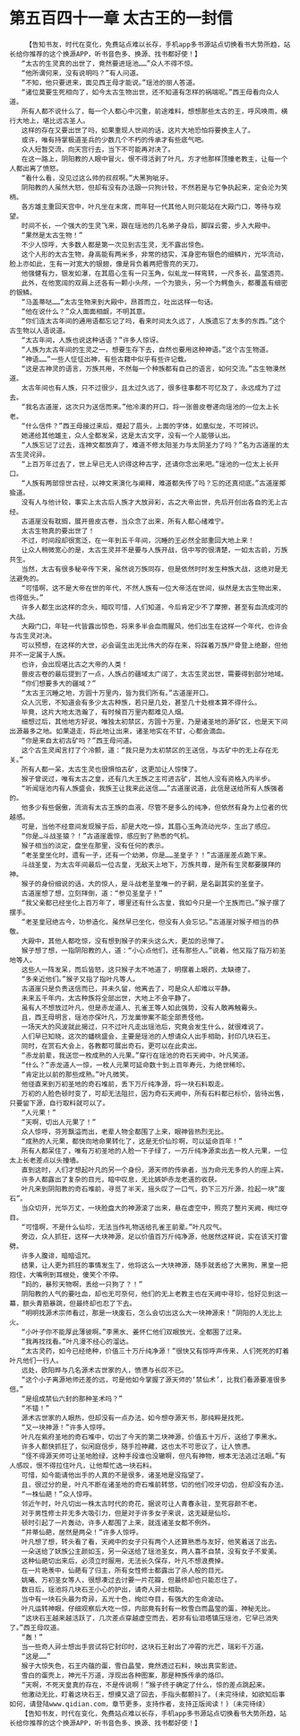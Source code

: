 # 第五百四十一章 太古王的一封信
        【告知书友，时代在变化，免费站点难以长存，手机app多书源站点切换看书大势所趋，站长给你推荐的这个换源APP，听书音色多、换源、找书都好使！】
       “太古的生灵真的出世了，竟然要进瑶池……”众人不得不惊。
       “他所谓何来，没有说明吗？”有人问道。
       “不知，他只要进来，面见西王母才能说。”瑶池的丽人答道。
       “诸位莫要生死相向了，如今太古生物出世，还不知道有怎样的祸端呢。”西王母看向众人道。
       所有人都不说什么了，每一个人都心中沉重，前途难料，想想那些太古的王，呼风唤雨，横行大地上，堪比远古圣人。
       这样的存在又要出世了吗，如果重现人世间的话，这片大地恐怕将要换主人了。
       或许，唯有持掌极道圣兵的少数几个不朽的传承才有些底气吧。
       众人短暂交流，向天宫行去，当下不可能再对决了。
       在这一路上，阴阳教的人眼中冒火，恨不得活剥了叶凡，方才他那样顶撞老教主，让每一个人都出离了愤怒。
       “看什么看，没见过这么帅的叔叔啊。”大黑狗呲牙。
       阴阳教的人虽然大怒，但却有没有办法跟一只狗计较，不然若是与它争执起来，定会沦为笑柄。
       各方雄主重回天宫中，叶凡坐在末席，而年轻一代其他人则只能站在大殿门口，等待与观望。
       时间不长，一个强大的生灵飞来，跟在瑶池的几名弟子身后，脚踩云雾，步入大殿中。
       “果然是太古生物！”
       不少人惊呼，大多数人都是第一次见到古生灵，无不露出惊色。
       这个人形的太古生物，身高能有两米多，非常的结实，浑身密布银色的细鳞片，光华流动，脸上亦如此，生有一对宽大的银翅，像是背负着两把雪亮的天刀。
       他强健有力，银发如瀑，在其眉心生有一只玉角，似虬龙一样弯转，一尺多长，晶莹透亮。
       此外，在他宽阔的双肩上还各有一颗小头颅，一个为狼头，另一个为鳄鱼头，都覆盖有细密的银鳞。
       “马盖蒂哒……”太古生物来到大殿中，昂首而立，吐出这样一句话。
       “他在说什么？”众人面面相觑，不明其意。
       “你们连太古年间的通用语都忘记了吗，看来时间太久远了，人族遗忘了太多的东西。”这个古生物以人语说道。
       “太古年间，人族也说这种话语？”许多人惊讶。
       “人族为太古年间的生灵之一，想要生存下去，自然也要用这种神语。”这个古生物道。
       “神语……”一些人怔怔出神，有些古籍中似乎有些许记载。
       “这是古神灵的语言，万族共用，不然每一个种族都有自己的语言，如何交流。”古生物漠然道。
       太古年间也有人族，只不过很少，且太过久远了，很多往事都不可忆及了，永远成为了过去。
       “我名古道崖，这次只为送信而来。”他冷漠的开口，将一张兽皮卷递向瑶池的一位太上长老。
       “什么信件？”西王母接过来后，蹙起了眉头，上面的字体，如凰似龙，不可辨识。
       她递给其他雄主，众人全都发呆，这是太古文字，没有一个人能够认出。
       “人族忘记了过去，连神文都放弃了，难道不修太阳圣力与太阴圣力了吗？”名为古道崖的太古生灵诧异。
       “上百万年过去了，世上早已无人识得这种古字，还请你念出来吧。”瑶池的一位太上长开口。
       “人族有两部惊世古经，以神文来演化与阐释，难道都失传了吗？忘的还真彻底。”古道崖揶揄道。
       没有人与他计较，事实上太古后人族才大放异彩，古之大帝出世，先后开创出各自的无上古经。
       古道崖没有耽搁，展开兽皮古卷，当众念了出来，所有人都心绪难宁。
       太古生物真的要出世了！
       不过，时间段却很宽泛，在一年到五千年间，沉睡的王必然全部重回大地上来！
       让众人稍微宽心的是，太古生灵并不是要与人族开战，信中写的很清楚，一如太古前，万族共生。
       当然，太古有很多秘辛传下来，虽然说万族同存，但是依然时时发生种族大战，这绝对是无法避免的。
       “可惜啊，这不是大帝在世的年代，不然人族有一位大帝活在世间，纵然是太古生物出来，也得低头。”
       许多人都生出这样的念头，暗叹可惜，人们知道，今后肯定少不了摩擦，甚至有血流成河的大战。
       大殿门口，年轻一代皆露出惊色，将来多半会血雨腥风，他们出生在这样一个年代，也许会与古生灵对决。
       可以预想，在这样的大世，必会诞生出无比伟大的存在来，将踩着万族尸骨登上绝巅，但他并不一定属于人族。
       也许，会出现堪比古之大帝的人类！
       兽皮古卷的最后提到了一点，人族占的疆域太广阔了，太古生灵出世，需要得到部分地域。
       “你们想要多大的疆域？”
       “太古王沉睡之地，方圆十万里内，皆为我们所有。”古道崖开口。
       众人沉思，不知道会有多少太古种族，若只是几处，甚至几十处根本算不得什么。
       毕竟，这片大地太浩瀚了，有时候百万里内都难见人烟。
       细想过后，其他地方好说，唯独太初禁区，方圆十万里，乃是诸圣地的源矿区，也是天下间出源最多之地。如果退走，将此地让出来，诸圣地实在不甘，心都会滴血。
       “你是来自太初古矿吗？”西王母问道。
       这个古生灵闻言打了个冷颤，道：“我只是为太初禁区的王送信，与古矿中的无上存在无关。”
       所有人都一呆，太古生灵也很惧怕古矿，这更加让人惊悚了。
       猴子曾说过，唯有太古之皇，还有几大王族之主可进古矿，其他人没有资格入内半步。
       “听闻瑶池内有人族盛会，我族王让我来此送信……”古道崖说道，此信是送给所有人族强者的。
       他多少有些倨傲，流淌有太古王族的血液，尽管不是多么的纯净，但依然有身为上位者的优越感。
       可是，当他不经意间发现猴子后，却是大吃一惊，其眉心玉角流动光华，生出了感应。
       “你是…斗战圣猿？！”古道崖震惊，感应到了熟悉的气机。
       猴子相当的淡定，盘坐在那里，没有任何的表示。
       “老圣皇坐化时，遗有一子，还有一个幼弟，你是……圣皇子？！”古道崖差点跪下来。
       斗战圣皇，为太古年间最后一位古皇，无敌天上地下，万族共尊，是所有生灵都要膜拜的神。
       猴子的身份细说的话，大的惊人，是斗战老圣皇唯一的子嗣，是名副其实的圣皇子。
       古道崖想了想，立刻拜倒，道：“参见圣皇子！”
       “我父亲都已经坐化上百万年了，哪里还有什么古皇，我如今只是一个王族而已。”猴子摆了摆手。
       “老圣皇冠绝古今，功参造化，虽然早已坐化，但没有人会忘记。”古道崖对猴子相当的恭敬。
       大殿中，其他人都吃惊，没有想到猴子的来头这么大，更加的忌惮了。
       猴子想了想，一指阴阳教的人，道：“小心点他们，还有那些人。”说着，他又指了指万初圣地等人。
       这些人一阵发呆，而后皆怒，这只猴子太不地道了，明摆着上眼药，太缺德了。
       “多亲近他们。”猴子又指了指叶凡等人。
       古道崖只是负责送信而已，并未久留，他离去了，可是众人却难以平静。
       未来五千年内，太古种族将全部出世，大地上不会平静了。
       虽有人不想放过叶凡，但是赤龙道人、孔雀王等人如此强势，没有人敢再触霉头。
       且，西王母明言，瑶池亦保叶凡，万龙巢惨案不能全部责怪他。
       一场天大的风波就此揭过，只不过叶凡走出瑶池后，究竟会发生什么，就很难说了。
       人们早已知晓，这次的蟠桃盛会，主要是瑶池的人想请众人出手相助，封印几块石王。
       同时，在赏石大会上，各教都可展出奇石，更可以在此卖出。
       “赤龙前辈，我送您一枚成熟的人元果。”穿行在瑶池的奇石天阙中，叶凡笑道。
       “什么？”赤龙道人一惊，一枚人元果可延命数十到上百年寿元，为绝世稀珍。
       “肯定比以前的那些成熟。”叶凡微笑。
       他径直来到万初圣地的奇石堆前，丢下万斤纯净源，将一块石料取走。
       万初的人脸色顿时变了，可却无法阻拦，因为奇石天阙中，所有石料都已标价，皆待出售，只要留下源，自行取料就可以了。
       “人元果！”
       “天啊，切出人元果了！”
       众人惊呼，芬芳飘溢而出，老辈人物全都围了上来，眼神皆热烈无比。
       “成熟的人元果，都快向地命果转化了，这是无价仙珍啊，可以延命百年！”
       所有人都呆住了，唯有万初圣地的人脸一下子绿了，一万斤纯净源卖出去一枚人元果，一位太上长老差点以头撞墙。
       直到这时，人们才想起叶凡的另一个身份，源天师的传承者，当为命元无多的人的座上宾。
       许多人都露出了复杂的目光，暗中叹息，无比嫉妒赤龙老道的收获。
       叶凡来到阴阳教的奇石堆前，寻觅了半天，摇头叹了一口气，扔下三万斤源，捡起一块“废石”。
       当众切开，光华万丈，一块脸盘大的神源滚了出来，悬在虚空中，照亮了整片天阙，绚烂夺目。
       “可惜啊，不是什么仙珍，无法当作礼物送给孔雀王前辈。”叶凡叹气。
       旁边，众人抓狂，这样一大块神源，足以价值百万斤纯净源，他居然这样说，实在该天打雷劈。
       许多人腹诽，暗暗诅咒。
       结果，让人更为抓狂的事情发生了，他将这么一大块神源，随手就丢给了大黑狗，黑皇一把抱住，大嘴咧到耳根处，傻笑个不停。
       “妈的，暴殄天物啊，丢给一只狗了？！”
       阴阳教的人气的要吐血，却也无可奈何，他们的无上老教主也在天阙中寻珍，恰好见到这一幕，额头青筋暴跳，但最终却也忍了下去。
       “明明找源术宗师看过，那是一块废石，怎么会切出这么大一块神源来！”阴阳的人无比上火。
       “小叶子你不能厚此薄彼啊。”李黑水、姜怀仁他们双眼放光，全都围了过来。
       “我再找找看。”叶凡漫不经心的溜达。
       “太古灵药，如今已经绝种，价值三十万斤纯净源！”很快又有惊呼声传来，人们死死的盯着叶凡他们一行人。
       远处，欧阳晔与几名源术古世家的人，愤懑与长叹不已。
       “这个小子离源地师还差的远，可是他如今掌握了源天师的‘禁仙术’，比我们看源要准很多倍。”
       “是组成禁仙六封的那种圣术吗？”
       “不错！”
       源术古世家的人眼热，但却没有一点办法，如今想夺源天书，那纯粹是找死。
       “又一块神源！”许多人惊呼。
       叶凡在紫府圣地的奇石堆中，切出了今天的第二块神源，价值五十万斤，送给了李黑水。
       许多人都快抓狂了，似闲庭信步，随手捡神藏，这也太不可思议了，让人愤懑。
       “怪不得源天师可让圣地脸绿，这种手段谁也没辙啊，但凡有神物，根本无法逃过法眼。”有人感叹，恨不得拉住叶凡，让他帮忙选一块石料。
       可惜，如今能请他出手的人真的不是很多，诸圣地是没指望了。
       且，很过分的是，叶凡不断在诸圣地的奇石堆前转悠，切的他们咬牙切齿，但却没有办法。
       “一株仙葩！”众人惊呼。
       邻近午时，叶凡切出一株太古时代的奇花，据说可让人青春永驻，至死容颜不老。
       对于男性修士并无多大吸引力，但是对于许多女子来说，这无疑是仙珍。
       顿时引起了一片轰动，许多人都围了上来，就连诸圣女都不例外。
       “并蒂仙葩，居然是两朵！”许多人惊呼。
       叶凡想了想，转头看了看，天阙中的女子只有两个人还算熟悉与友好，他笑着送了出去。
       一朵送给了妖族公主颜如玉，另一朵送给了瑶池圣女，两人喜不自禁，没有女子不爱美。
       这种仙葩切出来后，必须立时服用，无法长久保存，叶凡不想浪费掉。
       在一片艳羡中，仙葩有了归主，所有女性修士都露出了杀人般的目光。
       姚曦、万初圣女等人，很想凑过去讨要一片花瓣，但最终却也只能忍住了。
       数日后，瑶池将几块石王小心的护出，请奇人异士相助。
       当中有一块石头最为奇异，五光十色，绚烂夺目，有强大的生命波动。
       叶凡运转神眼，仔细观察后大吃一惊，内部竟有封有一枚雪白而晶莹的蛋，神秘无比。
       “这块石王越来越活跃了，几次差点穿越虚空而去，若非有仙泪塔镇压瑶池，它早已消失了。”西王母叹道。
       “轰！”
       当一些奇人异士想出手尝试将它封印时，这块石王射出了冲霄的光芒，瑞彩千万道。
       “这是……”
       猴子大惊失色，石王内蕴的蛋，雪白晶莹，竟然透过石料，映出真实影迹。
       雪白的蛋壳上，神光千万道，浮现出各种图案，那是种族传承的烙印。
       “天啊，不死天皇真的存在，不是传说啊！”猴子终于确定了什么，惊的差点跳起来。
       他激动无比，盯着这块石王，想摸又退了回去，手指头都颤抖了。(未完待续，如欲知后事如何，请登陆www.qidian.com，章节更多，支持作者，支持正版阅读！)（未完待续）
       【告知书友，时代在变化，免费站点难以长存，手机app多书源站点切换看书大势所趋，站长给你推荐的这个换源APP，听书音色多、换源、找书都好使！】